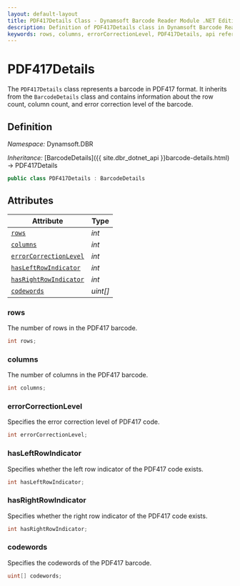```yaml
---
layout: default-layout
title: PDF417Details Class - Dynamsoft Barcode Reader Module .NET Edition API Reference
description: Definition of PDF417Details class in Dynamsoft Barcode Reader Module .NET Edition.
keywords: rows, columns, errorCorrectionLevel, PDF417Details, api reference
---
```

# PDF417Details

The `PDF417Details` class represents a barcode in PDF417 format. It inherits from the `BarcodeDetails` class and contains information about the row count, column count, and error correction level of the barcode.

## Definition

*Namespace:* Dynamsoft.DBR


*Inheritance:* [BarcodeDetails]({{ site.dbr_dotnet_api }}barcode-details.html) -> PDF417Details

```csharp
public class PDF417Details : BarcodeDetails
```

## Attributes

| Attribute | Type |
|---------- | ---- |
| [`rows`](#rows) | *int* |
| [`columns`](#columns) | *int* |
| [`errorCorrectionLevel`](#errorcorrectionlevel) | *int* |
| [`hasLeftRowIndicator`](#hasleftrowindicator) | *int* |
| [`hasRightRowIndicator`](#hasrightrowindicator) | *int* |
| [`codewords`](#codewords) | *uint[]* |

### rows

The number of rows in the PDF417 barcode.

```csharp
int rows;
```

### columns

The number of columns in the PDF417 barcode.

```csharp
int columns;
```

### errorCorrectionLevel

Specifies the error correction level of PDF417 code.

```csharp
int errorCorrectionLevel;
```

### hasLeftRowIndicator

Specifies whether the left row indicator of the PDF417 code exists.

```csharp
int hasLeftRowIndicator;
```

### hasRightRowIndicator

Specifies whether the right row indicator of the PDF417 code exists.

```csharp
int hasRightRowIndicator;
```

### codewords

Specifies  the codewords of the PDF417 barcode.

```csharp
uint[] codewords;
```
